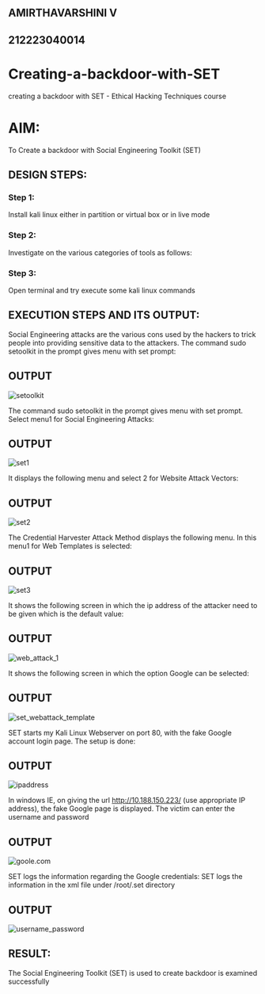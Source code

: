 ## AMIRTHAVARSHINI V
## 212223040014
# Creating-a-backdoor-with-SET
creating a backdoor with SET - Ethical Hacking Techniques course

# AIM:
To Create a backdoor with Social Engineering Toolkit (SET)

## DESIGN STEPS:

### Step 1:

Install kali linux either in partition or virtual box or in live mode


### Step 2:

Investigate on the various categories of tools as follows:

### Step 3:

Open terminal and try execute some kali linux commands

## EXECUTION STEPS AND ITS OUTPUT:
Social Engineering attacks are the various cons used by the hackers to trick people into providing sensitive data to the attackers. 
The command sudo setoolkit in the prompt gives menu with set prompt:
## OUTPUT

![setoolkit](img/setoolkit.png)

The command sudo setoolkit in the prompt gives menu with set prompt. Select menu1 for Social Engineering Attacks:
## OUTPUT

![set1](img/set1.png)

It displays the following menu and select 2 for Website Attack Vectors:
## OUTPUT

![set2](img/set2.png)

The Credential Harvester Attack Method displays the following menu. In this menu1 for Web Templates is selected:
## OUTPUT

![set3](img/set3.png)

It shows the following screen in which the ip address of the attacker need to be given which is the default value:
## OUTPUT

![web_attack_1](img/set_webattack1.png)


It shows the following screen in which the option Google can be selected:
## OUTPUT

![set_webattack_template](img/set_webattack_template.png)



SET starts my Kali Linux Webserver on port 80, with the fake Google account login page. The setup is done:
## OUTPUT

![ipaddress](img/ipaddress.png)


In windows IE, on giving the url http://10.188.150.223/ (use appropriate IP address), the fake Google page is displayed. The victim can enter the username and password
## OUTPUT

![goole.com](img/google.com.png)

SET logs the information regarding the Google credentials:
SET logs the information in the xml file under /root/.set directory
## OUTPUT

![username_password](img/username_pass.png)


## RESULT:
The Social Engineering Toolkit (SET) is used to create backdoor is  examined successfully
